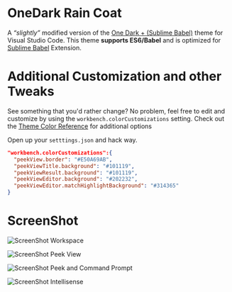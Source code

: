 # OneDark Rain Coat
A _“slightly”_ modified version of the [One Dark + (Sublime Babel)](https://marketplace.visualstudio.com/items?itemName=joshpeng.theme-onedark-sublime) theme for Visual Studio Code.
This theme **supports ES6/Babel** and is optimized for [Sublime Babel](https://marketplace.visualstudio.com/items?itemName=joshpeng.sublime-babel-vscode) Extension.

# Additional Customization and other Tweaks
See something that you'd rather change? No problem, feel free to edit and customize by using the `workbench.colorCustomizations` setting. Check out the [Theme Color Reference](https://code.visualstudio.com/docs/getstarted/theme-color-reference) for additional options

Open up your `setttings.json` and hack way.

```json
"workbench.colorCustomizations":{
  "peekView.border": "#E50A69AB",
  "peekViewTitle.background": "#101119",
  "peekViewResult.background": "#101119",
  "peekViewEditor.background": "#202232",
  "peekViewEditor.matchHighlightBackground": "#314365"
}
```

# ScreenShot
![ScreenShot Workspace](https://raw.github.com/ginfuru/vscode-onedark-raincoat/master/images/screenshotA.png)

![ScreenShot Peek View](https://raw.github.com/ginfuru/vscode-onedark-raincoat/master/images/screenshotB.png)

![ScreenShot Peek and Command Prompt](https://raw.github.com/ginfuru/vscode-onedark-raincoat/master/images/screenshotC.png)

![ScreenShot Intellisense](https://raw.github.com/ginfuru/vscode-onedark-raincoat/master/images/screenshotD.png)

